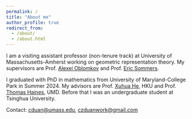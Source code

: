 ```yaml
---
permalink: /
title: "About me"
author_profile: true
redirect_from: 
  - /about/
  - /about.html
---
```


I am a visiting assistant professor (non-tenure track) at University of Massachusetts-Amherst working on geometric representation theory. My supervisors are Prof. [Alexei Oblomkov](https://people.math.umass.edu/~oblomkov/) and Prof. [Eric Sommers](https://people.math.umass.edu/~esommers/).

I graduated with PhD in mathematics from University of Maryland-College Park in Summer 2024. My advisors are Prof. [Xuhua He](https://hkumath.hku.hk/~xuhuahe/), HKU and Prof. [Thomas Haines](https://www.math.umd.edu/~tjh/), UMD. Before that I was an undergraduate student at Tsinghua University.

Contact: cduan@umass.edu, czduanwork@gmail.com
        
